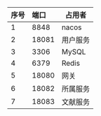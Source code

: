 | 序号 | 端口  | 占用者   |
| ---- | :---- | -------- |
| 1    | 8848  | nacos    |
| 2    | 18081 | 用户服务 |
| 3    | 3306  | MySQL    |
| 4    | 6379  | Redis    |
| 5    | 18080 | 网关     |
| 6    | 18082 | 所属服务 |
| 7    | 18083 | 文献服务 |

